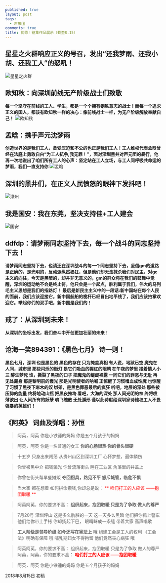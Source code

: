```yaml
---
published: true
layout: post
tags:
  - 声援团
comments: true
title: 优秀！征集作品展示（截至8.15）
---
```



## 星星之火群响应正义的号召，发出“还我梦雨、还我小胡、还我工人”的怒吼！
![星星之火群][1]

## 欧知秋：向深圳前线无产阶级战士们致敬
**每一个坚守在前线的工人、学生，都是一个个拥有钢铁意志的战士！而每一个追求正义的国人，都该有欧知秋一样的决心：像前线战士一样，为无产阶级解放奉献自己！**
![欧知秋][2]

## 孟晗：携手声元沈梦雨
**创造世界的是我们工人，备受压迫和不公的也正是我们工人！工人维权代表孟晗曾经在法庭上勇敢自白“为工人抗争,我无罪！”，面对深圳黑井对声元团的暴行，他再一次地说出了咱们所有工人的心声：坚定站在工人立场，与工人同呼吸共命运的梦雨，我们一直支持你**
![孟晗][3]

## 深圳的黑井们，在正义人民愤怒的眼神下发抖吧！
![漳州][4]

## 我是国安：我在东莞，坚决支持佳+工人建会
![国安][5]

## ddfdp：请梦雨同志坚持下去，每一个战斗的同志坚持下去！
**请梦雨同志坚持下去，也请还在深圳战斗的每一个同志坚持下去，坚信gm的道路是正确的，是光明的，反动派纵然猖狂，但是他们却无法抹杀我们对民主，对gc主义的向往，今天是黑暗的，却并非无意义的，gm的群众将在我们的鼓舞中觉醒，深圳的运动绝不会是终止符，他只会是一个起点，胜利属于我们，伟大的马列毛主义思想是我们的指路灯！ 最后是新民主主义中的一段话:新中国站在每个人民的面前，我们应该迎接它。新中国航船的桅杆已经冒出地平线了，我们应该拍掌欢迎它。举起你们的双手吧，新中国是我们的！** 

## 戒了：从深圳到未来！
**从深圳的坐标出发，我们奋斗中开创更加壮丽的未来！**

## 沧海一笑894391：《黑色七月》  诗一则！
**黑色七月，深圳 也是黑色的 黑色的存在 只为掩盖真相  有人说，地狱已空 魔鬼在人间，城市里 那些闪烁的街灯 是它们吸血的猩红的眼睛 在午夜的梦里 搂着情人小三 醉生梦死  谁，撕裂了黑夜的口子 把魔鬼的龌龊裸露 一同它们的罪恶与无耻 再无处藏身  那是黎明前的霞光 那是光明使者的呐喊 正惊醒了习惯嗜血成性魔 也惊醒了习惯了黑夜下麻木的奴 绑架，是黑色罪恶最后的疯狂 听吧，地层的深处 那些被压抑的能量 终将地动山摇 把黑夜摧垮 看吧，大海的深处 那人间光明的神 终将喷薄欲出 让人间所有的妖孽 魂飞魄散 无处遁形                 谨以此诗献给深圳家诗维权工人不畏强暴的英雄们！**


## 《阿英》 词曲及弹唱：孙恒

> 阿英，阿英
你是小铁锤的妈妈
你是五个月孩子的妈妈

> 阿英，阿英
你是一名普通的女工
**你的心肠很热
你的骨头很硬**

> 十五岁 只身出来闯荡
从贵州山区到深圳工厂
心怀梦想，遍体鳞伤

> 你曾被黑中介 把钱骗光
你曾流落街头 睡在工业区
角落里的井盖上

> 你曾在街头帮早餐摊贩
**夺回厨具，路见不平
怒斥城管，临危不惧**

> 当大家 都在想着
如何拼命攒钱,你却总是说：
<font color="red"> ** 咱们打工的人应该
——抱团取暖 ** </font>

> 阿英阿英，你的要求不高：
**组织起来，抱团取暖
只是为了争取 做人的尊严**


> 7月20号 深圳坪山
这是多么肮脏的一天
这一天多么黑暗
他们把你抓上警车
他们给你带上手铐
你却扬起下巴，
眼睛眯成一条缝
带着大家 高声唱歌

> **工人阶级是领导阶级
如今还写在宪法上**
哦
组建工会是工人的权利
《工会法》明确有保障
哦
哺乳期妇女不得拘留
他们竟然丧心病狂
哦

> 阿英阿英，你的要求不高：
组织起来，抱团取暖
只是为了争取 做人的尊严
阿英，阿英，你的要求不高：
<font color="red"> **咱们打工的人应该
——抱团取暖** </font>

> 阿英，阿英
你是小铁锤的妈妈
你是五个月孩子的妈妈

2018年8月15日 初稿

[1]: https://upload.cc/i1/2018/08/15/EGS5LI.jpg
[2]: https://upload.cc/i1/2018/08/15/GqTZsg.png
[3]: https://upload.cc/i1/2018/08/15/4Cw2OF.png
[4]: https://upload.cc/i1/2018/08/16/pMSHCe.jpg
[5]: https://upload.cc/i1/2018/08/15/R45rGb.jpg
